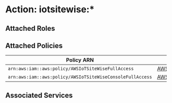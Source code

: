 # Action: iotsitewise:*

## Attached Roles

## Attached Policies

| Policy ARN | Policy Name |
|------------|-------------|
| `arn:aws:iam::aws:policy/AWSIoTSiteWiseFullAccess` | [AWSIoTSiteWiseFullAccess](../policies.md#awsiotsitewisefullaccess) |
| `arn:aws:iam::aws:policy/AWSIoTSiteWiseConsoleFullAccess` | [AWSIoTSiteWiseConsoleFullAccess](../policies.md#awsiotsitewiseconsolefullaccess) |

## Associated Services

